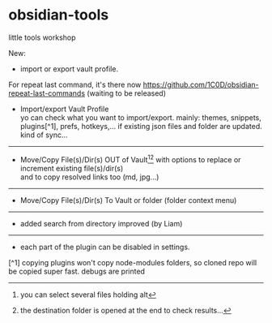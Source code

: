 # obsidian-tools
little tools workshop

New: 
- import or export vault profile.

For repeat last command, it's there now https://github.com/1C0D/obsidian-repeat-last-commands (waiting to be released)

- Import/export  Vault Profile  
  yo can check what you want to import/export. mainly: themes, snippets, plugins[^1], prefs, hotkeys,...
  if existing json files and folder are updated. kind of sync...   


---
- Move/Copy File(s)/Dir(s) OUT of Vault[^2][^3]
  with options to replace or increment existing file(s)/dir(s)   
  and to copy resolved links too (md, jpg...) 
--- 
- Move/Copy File(s)/Dir(s) To Vault or folder (folder context menu)
---
- added search from directory improved (by Liam)
---
- each part of the plugin can be disabled in settings.

[^1] copying plugins won't copy node-modules folders, so cloned repo will be copied super fast. debugs are printed
[^2]: you can select several files holding alt  
[^3]: the destination folder is opened at the end to check results...
